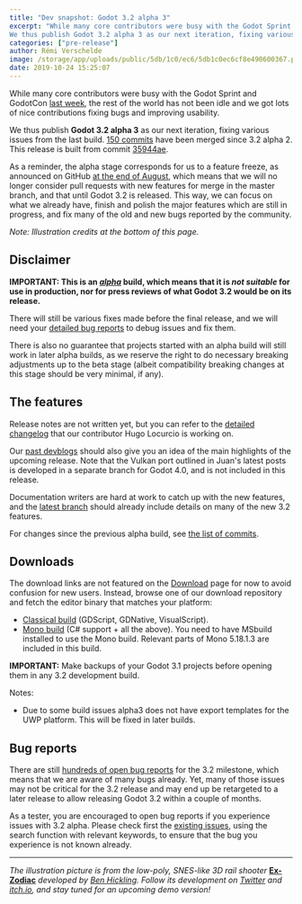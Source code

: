 ```yaml
---
title: "Dev snapshot: Godot 3.2 alpha 3"
excerpt: "While many core contributors were busy with the Godot Sprint and GodotCon last week, the rest of the world has not been idle and we got lots of nice contributions fixing bugs and improving usability.
We thus publish Godot 3.2 alpha 3 as our next iteration, fixing various issues from the last build. 150 commits have been merged since 3.2 alpha 2."
categories: ["pre-release"]
author: Rémi Verschelde
image: /storage/app/uploads/public/5db/1c0/ec6/5db1c0ec6cf8e490600367.png
date: 2019-10-24 15:25:07
---
```


While many core contributors were busy with the Godot Sprint and GodotCon [last week](/article/schedule-godotcon-2019-poznan), the rest of the world has not been idle and we got lots of nice contributions fixing bugs and improving usability.

We thus publish **Godot 3.2 alpha 3** as our next iteration, fixing various issues from the last build. [150 commits](https://github.com/godotengine/godot/compare/3cc94b2c0b90ec1136937e2c02b9d7901d3d28b8...35944aebdeb4c3b5869aaeedaaded02397b7ce92) have been merged since 3.2 alpha 2. This release is built from commit [35944ae](https://github.com/godotengine/godot/commit/35944aebdeb4c3b5869aaeedaaded02397b7ce92).

As a reminder, the alpha stage corresponds for us to a feature freeze, as announced on GitHub [at the end of August](https://github.com/godotengine/godot/issues/31592), which means that we will no longer consider pull requests with new features for merge in the master branch, and that until Godot 3.2 is released. This way, we can focus on what we already have, finish and polish the major features which are still in progress, and fix many of the old and new bugs reported by the community.

*Note: Illustration credits at the bottom of this page.*

## Disclaimer

**IMPORTANT: This is an *[alpha](https://en.wikipedia.org/wiki/Software_release_life_cycle#Alpha)* build, which means that it is *not suitable* for use in production, nor for press reviews of what Godot 3.2 would be on its release.**

There will still be various fixes made before the final release, and we will need your [detailed bug reports](https://github.com/godotengine/godot/issues) to debug issues and fix them.

There is also no guarantee that projects started with an alpha build will still work in later alpha builds, as we reserve the right to do necessary breaking adjustments up to the beta stage (albeit compatibility breaking changes at this stage should be very minimal, if any).

## The features

Release notes are not written yet, but you can refer to the [detailed changelog](https://gist.github.com/Calinou/49aefe52ce8f67ffa3f743932123d14f) that our contributor Hugo Locurcio is working on.

Our [past devblogs](https://godotengine.org/devblog) should also give you an idea of the main highlights of the upcoming release. Note that the Vulkan port outlined in Juan's latest posts is developed in a separate branch for Godot 4.0, and is not included in this release.

Documentation writers are hard at work to catch up with the new features, and the [latest branch](http://docs.godotengine.org/en/latest/) should already include details on many of the new 3.2 features.

For changes since the previous alpha build, see [the list of commits](https://github.com/godotengine/godot/compare/3cc94b2c0b90ec1136937e2c02b9d7901d3d28b8...35944aebdeb4c3b5869aaeedaaded02397b7ce92).

## Downloads

The download links are not featured on the [Download](/download) page for now to avoid confusion for new users. Instead, browse one of our download repository and fetch the editor binary that matches your platform:

- [Classical build](https://github.com/godotengine/godot-builds/releases/3.2-alpha3) (GDScript, GDNative, VisualScript).
- [Mono build](https://github.com/godotengine/godot-builds/releases/3.2-alpha3) (C# support + all the above). You need to have MSbuild installed to use the Mono build. Relevant parts of Mono 5.18.1.3 are included in this build.

**IMPORTANT:** Make backups of your Godot 3.1 projects before opening them in any 3.2 development build.

Notes:

- Due to some build issues alpha3 does not have export templates for the UWP platform. This will be fixed in later builds.

## Bug reports

There are still [hundreds of open bug reports](https://github.com/godotengine/godot/issues?utf8=%E2%9C%93&q=is%3Aopen+is%3Aissue+milestone%3A3.2+label%3Abug+) for the 3.2 milestone, which means that we are aware of many bugs already. Yet, many of those issues may not be critical for the 3.2 release and may end up be retargeted to a later release to allow releasing Godot 3.2 within a couple of months.

As a tester, you are encouraged to open bug reports if you experience issues with 3.2 alpha. Please check first the [existing issues](https://github.com/godotengine/godot/issues), using the search function with relevant keywords, to ensure that the bug you experience is not known already.

-----

*The illustration picture is from the low-poly, SNES-like 3D rail shooter* **[Ex-Zodiac](https://benhickling.itch.io/ex-zodiac)** *developed by [Ben Hickling](https://twitter.com/BenHickling). Follow its development on [Twitter](https://twitter.com/BenHickling) and [itch.io](https://benhickling.itch.io/), and stay tuned for an upcoming demo version!*
